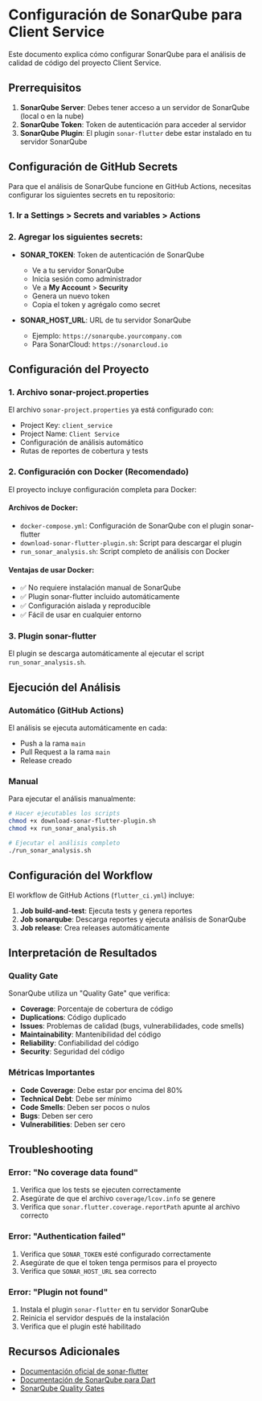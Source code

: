 # Configuración de SonarQube para Client Service

Este documento explica cómo configurar SonarQube para el análisis de calidad de código del proyecto Client Service.

## Prerrequisitos

1. **SonarQube Server**: Debes tener acceso a un servidor de SonarQube (local o en la nube)
2. **SonarQube Token**: Token de autenticación para acceder al servidor
3. **SonarQube Plugin**: El plugin `sonar-flutter` debe estar instalado en tu servidor SonarQube

## Configuración de GitHub Secrets

Para que el análisis de SonarQube funcione en GitHub Actions, necesitas configurar los siguientes secrets en tu repositorio:

### 1. Ir a Settings > Secrets and variables > Actions

### 2. Agregar los siguientes secrets:

- **SONAR_TOKEN**: Token de autenticación de SonarQube

  - Ve a tu servidor SonarQube
  - Inicia sesión como administrador
  - Ve a **My Account** > **Security**
  - Genera un nuevo token
  - Copia el token y agrégalo como secret

- **SONAR_HOST_URL**: URL de tu servidor SonarQube
  - Ejemplo: `https://sonarqube.yourcompany.com`
  - Para SonarCloud: `https://sonarcloud.io`

## Configuración del Proyecto

### 1. Archivo sonar-project.properties

El archivo `sonar-project.properties` ya está configurado con:

- Project Key: `client_service`
- Project Name: `Client Service`
- Configuración de análisis automático
- Rutas de reportes de cobertura y tests

### 2. Configuración con Docker (Recomendado)

El proyecto incluye configuración completa para Docker:

#### Archivos de Docker:

- `docker-compose.yml`: Configuración de SonarQube con el plugin sonar-flutter
- `download-sonar-flutter-plugin.sh`: Script para descargar el plugin
- `run_sonar_analysis.sh`: Script completo de análisis con Docker

#### Ventajas de usar Docker:

- ✅ No requiere instalación manual de SonarQube
- ✅ Plugin sonar-flutter incluido automáticamente
- ✅ Configuración aislada y reproducible
- ✅ Fácil de usar en cualquier entorno

### 3. Plugin sonar-flutter

El plugin se descarga automáticamente al ejecutar el script `run_sonar_analysis.sh`.

## Ejecución del Análisis

### Automático (GitHub Actions)

El análisis se ejecuta automáticamente en cada:

- Push a la rama `main`
- Pull Request a la rama `main`
- Release creado

### Manual

Para ejecutar el análisis manualmente:

```bash
# Hacer ejecutables los scripts
chmod +x download-sonar-flutter-plugin.sh
chmod +x run_sonar_analysis.sh

# Ejecutar el análisis completo
./run_sonar_analysis.sh
```

## Configuración del Workflow

El workflow de GitHub Actions (`flutter_ci.yml`) incluye:

1. **Job build-and-test**: Ejecuta tests y genera reportes
2. **Job sonarqube**: Descarga reportes y ejecuta análisis de SonarQube
3. **Job release**: Crea releases automáticamente

## Interpretación de Resultados

### Quality Gate

SonarQube utiliza un "Quality Gate" que verifica:

- **Coverage**: Porcentaje de cobertura de código
- **Duplications**: Código duplicado
- **Issues**: Problemas de calidad (bugs, vulnerabilidades, code smells)
- **Maintainability**: Mantenibilidad del código
- **Reliability**: Confiabilidad del código
- **Security**: Seguridad del código

### Métricas Importantes

- **Code Coverage**: Debe estar por encima del 80%
- **Technical Debt**: Debe ser mínimo
- **Code Smells**: Deben ser pocos o nulos
- **Bugs**: Deben ser cero
- **Vulnerabilities**: Deben ser cero

## Troubleshooting

### Error: "No coverage data found"

1. Verifica que los tests se ejecuten correctamente
2. Asegúrate de que el archivo `coverage/lcov.info` se genere
3. Verifica que `sonar.flutter.coverage.reportPath` apunte al archivo correcto

### Error: "Authentication failed"

1. Verifica que `SONAR_TOKEN` esté configurado correctamente
2. Asegúrate de que el token tenga permisos para el proyecto
3. Verifica que `SONAR_HOST_URL` sea correcto

### Error: "Plugin not found"

1. Instala el plugin `sonar-flutter` en tu servidor SonarQube
2. Reinicia el servidor después de la instalación
3. Verifica que el plugin esté habilitado

## Recursos Adicionales

- [Documentación oficial de sonar-flutter](https://github.com/insideapp-oss/sonar-flutter)
- [Documentación de SonarQube para Dart](https://docs.sonarsource.com/sonarqube-server/10.8/analyzing-source-code/languages/dart/)
- [SonarQube Quality Gates](https://docs.sonarsource.com/sonarqube-server/10.8/user-guide/quality-gates/)
